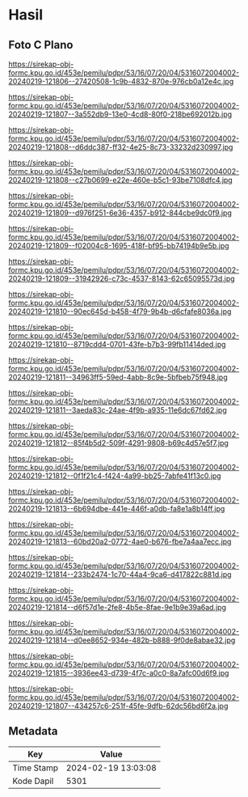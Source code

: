 # Hasil

## Foto C Plano

https://sirekap-obj-formc.kpu.go.id/453e/pemilu/pdpr/53/16/07/20/04/5316072004002-20240219-121806--27420508-1c9b-4832-870e-976cb0a12e4c.jpg

https://sirekap-obj-formc.kpu.go.id/453e/pemilu/pdpr/53/16/07/20/04/5316072004002-20240219-121807--3a552db9-13e0-4cd8-80f0-218be692012b.jpg

https://sirekap-obj-formc.kpu.go.id/453e/pemilu/pdpr/53/16/07/20/04/5316072004002-20240219-121808--d6ddc387-ff32-4e25-8c73-33232d230997.jpg

https://sirekap-obj-formc.kpu.go.id/453e/pemilu/pdpr/53/16/07/20/04/5316072004002-20240219-121808--c27b0699-e22e-460e-b5c1-93be7108dfc4.jpg

https://sirekap-obj-formc.kpu.go.id/453e/pemilu/pdpr/53/16/07/20/04/5316072004002-20240219-121809--d976f251-6e36-4357-b912-844cbe9dc0f9.jpg

https://sirekap-obj-formc.kpu.go.id/453e/pemilu/pdpr/53/16/07/20/04/5316072004002-20240219-121809--f02004c8-1695-418f-bf95-bb74194b9e5b.jpg

https://sirekap-obj-formc.kpu.go.id/453e/pemilu/pdpr/53/16/07/20/04/5316072004002-20240219-121809--31942926-c73c-4537-8143-62c65095573d.jpg

https://sirekap-obj-formc.kpu.go.id/453e/pemilu/pdpr/53/16/07/20/04/5316072004002-20240219-121810--90ec645d-b458-4f79-9b4b-d6cfafe8036a.jpg

https://sirekap-obj-formc.kpu.go.id/453e/pemilu/pdpr/53/16/07/20/04/5316072004002-20240219-121810--8719cdd4-0701-43fe-b7b3-99fb11414ded.jpg

https://sirekap-obj-formc.kpu.go.id/453e/pemilu/pdpr/53/16/07/20/04/5316072004002-20240219-121811--34963ff5-59ed-4abb-8c9e-5bfbeb75f948.jpg

https://sirekap-obj-formc.kpu.go.id/453e/pemilu/pdpr/53/16/07/20/04/5316072004002-20240219-121811--3aeda83c-24ae-4f9b-a935-11e6dc67fd62.jpg

https://sirekap-obj-formc.kpu.go.id/453e/pemilu/pdpr/53/16/07/20/04/5316072004002-20240219-121812--85f4b5d2-509f-4291-9808-b69c4d57e5f7.jpg

https://sirekap-obj-formc.kpu.go.id/453e/pemilu/pdpr/53/16/07/20/04/5316072004002-20240219-121812--0f1f21c4-f424-4a99-bb25-7abfe41f13c0.jpg

https://sirekap-obj-formc.kpu.go.id/453e/pemilu/pdpr/53/16/07/20/04/5316072004002-20240219-121813--6b694dbe-441e-446f-a0db-fa8e1a8b14ff.jpg

https://sirekap-obj-formc.kpu.go.id/453e/pemilu/pdpr/53/16/07/20/04/5316072004002-20240219-121813--60bd20a2-0772-4ae0-b676-fbe7a4aa7ecc.jpg

https://sirekap-obj-formc.kpu.go.id/453e/pemilu/pdpr/53/16/07/20/04/5316072004002-20240219-121814--233b2474-1c70-44a4-9ca6-d417822c881d.jpg

https://sirekap-obj-formc.kpu.go.id/453e/pemilu/pdpr/53/16/07/20/04/5316072004002-20240219-121814--d6f57d1e-2fe8-4b5e-8fae-9e1b9e39a6ad.jpg

https://sirekap-obj-formc.kpu.go.id/453e/pemilu/pdpr/53/16/07/20/04/5316072004002-20240219-121814--d0ee8652-934e-482b-b888-9f0de8abae32.jpg

https://sirekap-obj-formc.kpu.go.id/453e/pemilu/pdpr/53/16/07/20/04/5316072004002-20240219-121815--3936ee43-d739-4f7c-a0c0-8a7afc00d6f9.jpg

https://sirekap-obj-formc.kpu.go.id/453e/pemilu/pdpr/53/16/07/20/04/5316072004002-20240219-121807--434257c6-251f-45fe-9dfb-62dc56bd6f2a.jpg


## Metadata

| Key        | Value               |
| ---------- | ------------------- |
| Time Stamp | 2024-02-19 13:03:08 |
| Kode Dapil | 5301                |



